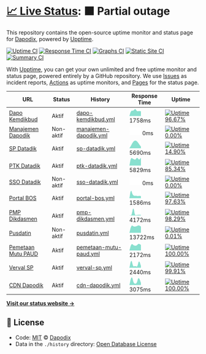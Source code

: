 # [📈 Live Status](https://dapodix.github.io/status): <!--live status--> **🟧 Partial outage**

This repository contains the open-source uptime monitor and status page for [Dapodix](https://dapodix.github.io/status), powered by [Upptime](https://github.com/upptime/upptime).

[![Uptime CI](https://github.com/koj-co/upptime/workflows/Uptime%20CI/badge.svg)](https://github.com/koj-co/upptime/actions?query=workflow%3A%22Uptime+CI%22)
[![Response Time CI](https://github.com/koj-co/upptime/workflows/Response%20Time%20CI/badge.svg)](https://github.com/koj-co/upptime/actions?query=workflow%3A%22Response+Time+CI%22)
[![Graphs CI](https://github.com/koj-co/upptime/workflows/Graphs%20CI/badge.svg)](https://github.com/koj-co/upptime/actions?query=workflow%3A%22Graphs+CI%22)
[![Static Site CI](https://github.com/koj-co/upptime/workflows/Static%20Site%20CI/badge.svg)](https://github.com/koj-co/upptime/actions?query=workflow%3A%22Static+Site+CI%22)
[![Summary CI](https://github.com/koj-co/upptime/workflows/Summary%20CI/badge.svg)](https://github.com/koj-co/upptime/actions?query=workflow%3A%22Summary+CI%22)

With [Upptime](https://upptime.js.org), you can get your own unlimited and free uptime monitor and status page, powered entirely by a GitHub repository. We use [Issues](https://github.com/dapodix/status/issues) as incident reports, [Actions](https://github.com/dapodix/status/actions) as uptime monitors, and [Pages](https://dapodix.github.io/status) for the status page.

<!--start: status pages-->
<!-- This summary is generated by Upptime (https://github.com/upptime/upptime) -->
<!-- Do not edit this manually, your changes will be overwritten -->

| URL                                                                     | Status    | History                                                                                                   | Response Time                                                                            | Uptime                                                                                                                                                                                                                             |
| ----------------------------------------------------------------------- | --------- | --------------------------------------------------------------------------------------------------------- | ---------------------------------------------------------------------------------------- | ---------------------------------------------------------------------------------------------------------------------------------------------------------------------------------------------------------------------------------- |
| [Dapo Kemdikbud](https://dapo.kemdikbud.go.id/)                         | Aktif     | [dapo-kemdikbud.yml](https://github.com/dapodix/status/commits/master/history/dapo-kemdikbud.yml)         | <img alt="Response time graph" src="./graphs/dapo-kemdikbud.png" height="20"> 1758ms     | [![Uptime 96.67%](https://img.shields.io/endpoint?url=https%3A%2F%2Fraw.githubusercontent.com%2Fdapodix%2Fstatus%2Fmaster%2Fapi%2Fdapo-kemdikbud%2Fuptime.json)](https://dapodix.github.io/status/history/dapo-kemdikbud)          |
| [Manajemen Dapodik](https://datadik.kemdikbud.go.id/)                   | Non-aktif | [manajemen-dapodik.yml](https://github.com/dapodix/status/commits/master/history/manajemen-dapodik.yml)   | <img alt="Response time graph" src="./graphs/manajemen-dapodik.png" height="20"> 0ms     | [![Uptime 0.00%](https://img.shields.io/endpoint?url=https%3A%2F%2Fraw.githubusercontent.com%2Fdapodix%2Fstatus%2Fmaster%2Fapi%2Fmanajemen-dapodik%2Fuptime.json)](https://dapodix.github.io/status/history/manajemen-dapodik)     |
| [SP Datadik](https://sp.datadik.kemdikbud.go.id/)                       | Aktif     | [sp-datadik.yml](https://github.com/dapodix/status/commits/master/history/sp-datadik.yml)                 | <img alt="Response time graph" src="./graphs/sp-datadik.png" height="20"> 5690ms         | [![Uptime 14.90%](https://img.shields.io/endpoint?url=https%3A%2F%2Fraw.githubusercontent.com%2Fdapodix%2Fstatus%2Fmaster%2Fapi%2Fsp-datadik%2Fuptime.json)](https://dapodix.github.io/status/history/sp-datadik)                  |
| [PTK Datadik](https://ptk.datadik.kemdikbud.go.id)                      | Aktif     | [ptk-datadik.yml](https://github.com/dapodix/status/commits/master/history/ptk-datadik.yml)               | <img alt="Response time graph" src="./graphs/ptk-datadik.png" height="20"> 5829ms        | [![Uptime 85.34%](https://img.shields.io/endpoint?url=https%3A%2F%2Fraw.githubusercontent.com%2Fdapodix%2Fstatus%2Fmaster%2Fapi%2Fptk-datadik%2Fuptime.json)](https://dapodix.github.io/status/history/ptk-datadik)                |
| [SSO Datadik](https://sso.datadik.kemdikbud.go.id/)                     | Non-aktif | [sso-datadik.yml](https://github.com/dapodix/status/commits/master/history/sso-datadik.yml)               | <img alt="Response time graph" src="./graphs/sso-datadik.png" height="20"> 0ms           | [![Uptime 0.00%](https://img.shields.io/endpoint?url=https%3A%2F%2Fraw.githubusercontent.com%2Fdapodix%2Fstatus%2Fmaster%2Fapi%2Fsso-datadik%2Fuptime.json)](https://dapodix.github.io/status/history/sso-datadik)                 |
| [Portal BOS](https://bos.kemdikbud.go.id/)                              | Aktif     | [portal-bos.yml](https://github.com/dapodix/status/commits/master/history/portal-bos.yml)                 | <img alt="Response time graph" src="./graphs/portal-bos.png" height="20"> 1586ms         | [![Uptime 97.63%](https://img.shields.io/endpoint?url=https%3A%2F%2Fraw.githubusercontent.com%2Fdapodix%2Fstatus%2Fmaster%2Fapi%2Fportal-bos%2Fuptime.json)](https://dapodix.github.io/status/history/portal-bos)                  |
| [PMP Dikdasmen](http://pmp.kemdikbud.go.id/)                            | Aktif     | [pmp-dikdasmen.yml](https://github.com/dapodix/status/commits/master/history/pmp-dikdasmen.yml)           | <img alt="Response time graph" src="./graphs/pmp-dikdasmen.png" height="20"> 4172ms      | [![Uptime 98.29%](https://img.shields.io/endpoint?url=https%3A%2F%2Fraw.githubusercontent.com%2Fdapodix%2Fstatus%2Fmaster%2Fapi%2Fpmp-dikdasmen%2Fuptime.json)](https://dapodix.github.io/status/history/pmp-dikdasmen)            |
| [Pusdatin](https://pusdatin.kemdikbud.go.id/)                           | Non-aktif | [pusdatin.yml](https://github.com/dapodix/status/commits/master/history/pusdatin.yml)                     | <img alt="Response time graph" src="./graphs/pusdatin.png" height="20"> 13722ms          | [![Uptime 0.01%](https://img.shields.io/endpoint?url=https%3A%2F%2Fraw.githubusercontent.com%2Fdapodix%2Fstatus%2Fmaster%2Fapi%2Fpusdatin%2Fuptime.json)](https://dapodix.github.io/status/history/pusdatin)                       |
| [Pemetaan Mutu PAUD](https://pemetaanmutu.paud-dikmas.kemdikbud.go.id/) | Aktif     | [pemetaan-mutu-paud.yml](https://github.com/dapodix/status/commits/master/history/pemetaan-mutu-paud.yml) | <img alt="Response time graph" src="./graphs/pemetaan-mutu-paud.png" height="20"> 2172ms | [![Uptime 100.00%](https://img.shields.io/endpoint?url=https%3A%2F%2Fraw.githubusercontent.com%2Fdapodix%2Fstatus%2Fmaster%2Fapi%2Fpemetaan-mutu-paud%2Fuptime.json)](https://dapodix.github.io/status/history/pemetaan-mutu-paud) |
| [Verval SP](http://vervalsp.data.kemdikbud.go.id/)                      | Aktif     | [verval-sp.yml](https://github.com/dapodix/status/commits/master/history/verval-sp.yml)                   | <img alt="Response time graph" src="./graphs/verval-sp.png" height="20"> 2440ms          | [![Uptime 99.91%](https://img.shields.io/endpoint?url=https%3A%2F%2Fraw.githubusercontent.com%2Fdapodix%2Fstatus%2Fmaster%2Fapi%2Fverval-sp%2Fuptime.json)](https://dapodix.github.io/status/history/verval-sp)                    |
| [CDN Dapodik](https://cdn-dapodik.kemdikbud.go.id/)                     | Aktif     | [cdn-dapodik.yml](https://github.com/dapodix/status/commits/master/history/cdn-dapodik.yml)               | <img alt="Response time graph" src="./graphs/cdn-dapodik.png" height="20"> 3075ms        | [![Uptime 100.00%](https://img.shields.io/endpoint?url=https%3A%2F%2Fraw.githubusercontent.com%2Fdapodix%2Fstatus%2Fmaster%2Fapi%2Fcdn-dapodik%2Fuptime.json)](https://dapodix.github.io/status/history/cdn-dapodik)               |

<!--end: status pages-->

[**Visit our status website →**](https://dapodix.github.io/status)

## 📄 License

- Code: [MIT](./LICENSE) © [Dapodix](https://dapodix.github.io/status)
- Data in the `./history` directory: [Open Database License](https://opendatacommons.org/licenses/odbl/1-0/)

